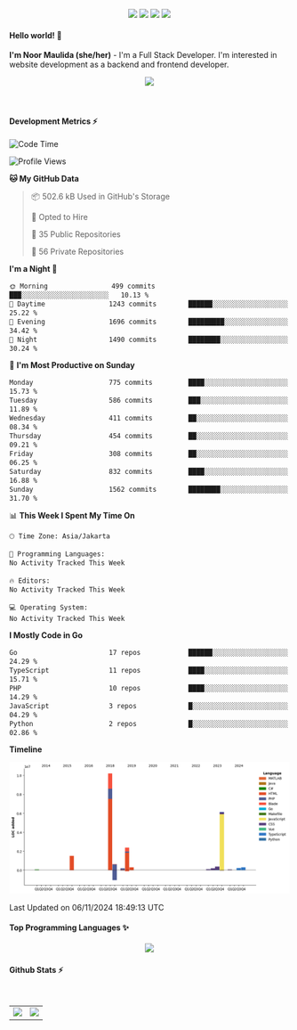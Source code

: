 <p align="center">
  <img src="https://dev.discordprofiles.me/badge/status/814439552055771206?simple=true">
  <img src="https://dev.discordprofiles.me/badge/playing/814439552055771206">
  <img src="https://dev.discordprofiles.me/badge/vscode/814439552055771206">
  <img src="https://dev.discordprofiles.me/badge/spotify/814439552055771206">
</p>

#### Hello world! 👋
**I'm Noor Maulida (she/her)** - I'm a Full Stack Developer. I'm interested in website development as a backend and frontend developer.

<p align="center">
  <img src="https://skillicons.dev/icons?i=go,laravel,nodejs,vue,express,ruby,python,mongodb,docker,aws,gcp" />
</p>
<br>

#### Development Metrics ⚡
<!--START_SECTION:waka-->
![Code Time](http://img.shields.io/badge/Code%20Time-647%20hrs%2034%20mins-blue)

![Profile Views](http://img.shields.io/badge/Profile%20Views-9-blue)

**🐱 My GitHub Data** 

> 📦 502.6 kB Used in GitHub's Storage 
 > 
> 💼 Opted to Hire
 > 
> 📜 35 Public Repositories 
 > 
> 🔑 56 Private Repositories 
 > 
**I'm a Night 🦉** 

```text
🌞 Morning                499 commits         ███░░░░░░░░░░░░░░░░░░░░░░   10.13 % 
🌆 Daytime                1243 commits        ██████░░░░░░░░░░░░░░░░░░░   25.22 % 
🌃 Evening                1696 commits        █████████░░░░░░░░░░░░░░░░   34.42 % 
🌙 Night                  1490 commits        ████████░░░░░░░░░░░░░░░░░   30.24 % 
```
📅 **I'm Most Productive on Sunday** 

```text
Monday                   775 commits         ████░░░░░░░░░░░░░░░░░░░░░   15.73 % 
Tuesday                  586 commits         ███░░░░░░░░░░░░░░░░░░░░░░   11.89 % 
Wednesday                411 commits         ██░░░░░░░░░░░░░░░░░░░░░░░   08.34 % 
Thursday                 454 commits         ██░░░░░░░░░░░░░░░░░░░░░░░   09.21 % 
Friday                   308 commits         ██░░░░░░░░░░░░░░░░░░░░░░░   06.25 % 
Saturday                 832 commits         ████░░░░░░░░░░░░░░░░░░░░░   16.88 % 
Sunday                   1562 commits        ████████░░░░░░░░░░░░░░░░░   31.70 % 
```


📊 **This Week I Spent My Time On** 

```text
🕑︎ Time Zone: Asia/Jakarta

💬 Programming Languages: 
No Activity Tracked This Week

🔥 Editors: 
No Activity Tracked This Week

💻 Operating System: 
No Activity Tracked This Week
```

**I Mostly Code in Go** 

```text
Go                       17 repos            ██████░░░░░░░░░░░░░░░░░░░   24.29 % 
TypeScript               11 repos            ████░░░░░░░░░░░░░░░░░░░░░   15.71 % 
PHP                      10 repos            ████░░░░░░░░░░░░░░░░░░░░░   14.29 % 
JavaScript               3 repos             █░░░░░░░░░░░░░░░░░░░░░░░░   04.29 % 
Python                   2 repos             █░░░░░░░░░░░░░░░░░░░░░░░░   02.86 % 
```



**Timeline**

![Lines of Code chart](https://raw.githubusercontent.com/noormaulida/noormaulida/main/assets/bar_graph.png)


 Last Updated on 06/11/2024 18:49:13 UTC
<!--END_SECTION:waka-->

#### Top Programming Languages ✨
<p align="center">
  <img src="https://api.githubtrends.io/user/svg/noormaulida/langs?time_range=one_year&include_private=true&compact=true&theme=dark" />
</p>

#### Github Stats ⚡
<p align="center">
  <table>
    <tr>
      <td>
        <img src="https://github-readme-streak-stats.herokuapp.com?user=noormaulida&theme=react&hide_border=true&mode=weekly" height="180" />
      </td>
      <td>
        <img src="https://github-readme-stats.vercel.app/api?username=noormaulida&theme=react&count_private=true&hide_border=true&line_height=20" height="180"/>
      </td>
    </tr>
</p>
<br>
